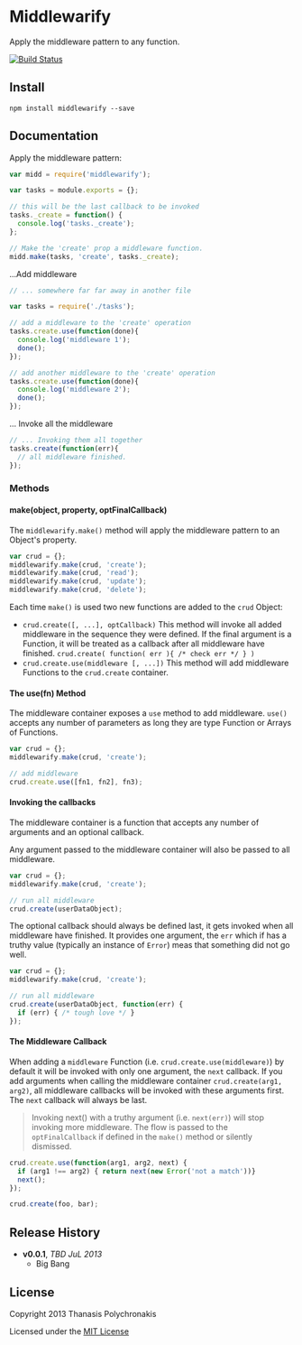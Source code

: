 # Middlewarify

Apply the middleware pattern to any function.

[![Build Status](https://travis-ci.org/thanpolas/middlewarify.png)](https://travis-ci.org/thanpolas/middlewarify)

## Install

```shell
npm install middlewarify --save
```

## Documentation

Apply the middleware pattern:

```js
var midd = require('middlewarify');

var tasks = module.exports = {};

// this will be the last callback to be invoked
tasks._create = function() {
  console.log('tasks._create');
};

// Make the 'create' prop a middleware function.
midd.make(tasks, 'create', tasks._create);
```

...Add middleware

```js
// ... somewhere far far away in another file

var tasks = require('./tasks');

// add a middleware to the 'create' operation
tasks.create.use(function(done){
  console.log('middleware 1');
  done();
});

// add another middleware to the 'create' operation
tasks.create.use(function(done){
  console.log('middleware 2');
  done();
});

```

... Invoke all the middleware

```js
// ... Invoking them all together
tasks.create(function(err){
  // all middleware finished.
});

```

### Methods

#### make(object, property, optFinalCallback)

The `middlewarify.make()` method will apply the middleware pattern to an Object's property.

```js
var crud = {};
middlewarify.make(crud, 'create');
middlewarify.make(crud, 'read');
middlewarify.make(crud, 'update');
middlewarify.make(crud, 'delete');
```

Each time `make()` is used two new functions are added to the `crud` Object:

* `crud.create([, ...], optCallback)` This method will invoke all added middleware in the sequence they were defined. If the final argument is a Function, it will be treated as a callback after all middleware have finished. `crud.create( function( err ){ /* check err */ } )`
* `crud.create.use(middleware [, ...])` This method will add middleware Functions to the `crud.create` container.

#### The use(fn) Method

The middleware container exposes a `use` method to add middleware. `use()` accepts any number of parameters as long they are type Function or Arrays of Functions.

```js
var crud = {};
middlewarify.make(crud, 'create');

// add middleware
crud.create.use([fn1, fn2], fn3);
```

#### Invoking the callbacks

The middleware container is a function that accepts any number of arguments and an optional callback.

Any argument passed to the middleware container will also be passed to all middleware.

```js
var crud = {};
middlewarify.make(crud, 'create');

// run all middleware
crud.create(userDataObject);
```

The optional callback should always be defined last, it gets invoked when all middleware have finished. It provides one argument, the `err` which if has a truthy value (typically an instance of `Error`) meas that something did not go well.

```js
var crud = {};
middlewarify.make(crud, 'create');

// run all middleware
crud.create(userDataObject, function(err) {
  if (err) { /* tough love */ }
});
```

#### The Middleware Callback

When adding a `middleware` Function (i.e. `crud.create.use(middleware)`) by default it will be invoked with only one argument, the `next` callback. If you add arguments when calling the middleware container `crud.create(arg1, arg2)`, all middleware callbacks will be invoked with these arguments first. The `next` callback will always be last.

> Invoking next() with a truthy argument (i.e. `next(err)`) will stop invoking more middleware. The flow is passed to the `optFinalCallback` if defined in the `make()` method or silently dismissed.

```js
crud.create.use(function(arg1, arg2, next) {
  if (arg1 !== arg2) { return next(new Error('not a match'))}
  next();
});

crud.create(foo, bar);
```

## Release History
- **v0.0.1**, *TBD JuL 2013*
  - Big Bang

## License
Copyright 2013 Thanasis Polychronakis

Licensed under the [MIT License](LICENSE-MIT)

[grunt]: http://gruntjs.com/
[Getting Started]: https://github.com/gruntjs/grunt/wiki/Getting-started
[Gruntfile]: https://github.com/gruntjs/grunt/wiki/Sample-Gruntfile "Grunt's Gruntfile.js"
[grunt-replace]: https://github.com/erickrdch/grunt-string-replace "Grunt string replace"
[grunt-S3]: https://github.com/pifantastic/grunt-s3 "grunt-s3 task"
[thanpolas]: https://github.com/thanpolas "Thanasis Polychronakis"
